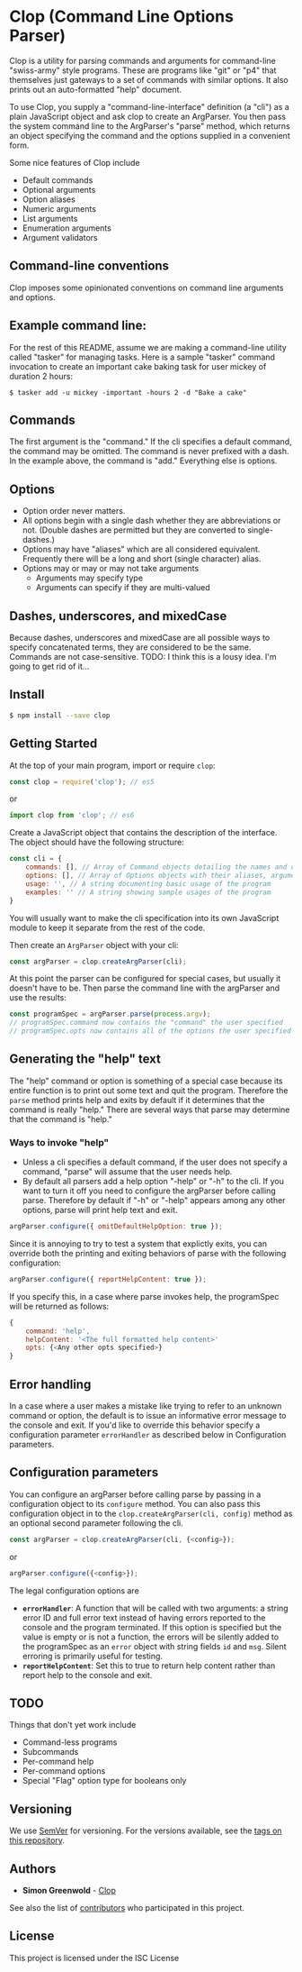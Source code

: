 # Clop (**C**ommand **L**ine **O**ptions **P**arser)

Clop is a utility for parsing commands and arguments for command-line "swiss-army" style programs. These are programs like "git" or "p4" that themselves just gateways to a set of commands with similar options. It also prints out an auto-formatted "help" document.

To use Clop, you supply a "command-line-interface" definition (a "cli") as a plain JavaScript object and ask
clop to create an ArgParser. You then pass the system command line to the ArgParser's "parse" method, which returns
an object specifying the command and the options supplied in a convenient form.

Some nice features of Clop include
* Default commands
* Optional arguments
* Option aliases
* Numeric arguments
* List arguments
* Enumeration arguments
* Argument validators

## Command-line conventions
Clop imposes some opinionated conventions on command line arguments and options.

## Example command line:
For the rest of this README, assume we are making a command-line utility called "tasker" for managing tasks. Here is a sample "tasker" command invocation to create an important cake baking task for user mickey of duration 2 hours:
```
$ tasker add -u mickey -important -hours 2 -d "Bake a cake"
```

## Commands

The first argument is the "command." If the cli specifies a default command, the command may be omitted. The command is never prefixed with a dash. In the example above, the command is "add." Everything else is options.

## Options

* Option order never matters.
* All options begin with a single dash whether they are abbreviations or not. (Double dashes are permitted but they are converted to single-dashes.)
* Options may have "aliases" which are all considered equivalent. Frequently there will be a long and short (single character) alias.
* Options may or may or may not take arguments
    * Arguments may specify type
    * Arguments can specify if they are multi-valued

## Dashes, underscores, and mixedCase
Because dashes, underscores and mixedCase are all possible ways to specify concatenated terms, they are considered to be the same. Commands are not case-sensitive. TODO: I think this is a lousy idea. I'm going to get rid of it...

## Install

```bash
$ npm install --save clop
```

## Getting Started

At the top of your main program, import or require `clop`:

```javascript
const clop = require('clop'); // es5
```

or 

```javascript
import clop from 'clop'; // es6
```

Create a JavaScript object that contains the description of the interface. The object should have the following structure:

```javascript
const cli = {
    commands: [], // Array of Command objects detailing the names and descriptions of commands
    options: [], // Array of Options objects with their aliases, arguments, defaults and descriptions
    usage: '', // A string documenting basic usage of the program
    examples: '' // A string showing sample usages of the program
}
```

You will usually want to make the cli specification into its own JavaScript module to keep it separate from the rest of the code.

Then create an `ArgParser` object with your cli:

```javascript
const argParser = clop.createArgParser(cli); 
```

At this point the parser can be configured for special cases, but usually it doesn't have to be.
Then parse the command line with the argParser and use the results:

```javascript
const programSpec = argParser.parse(process.argv);
// programSpec.command now contains the "command" the user specified
// programSpec.opts now contains all of the options the user specified
```

## Generating the "help" text

The "help" command or option is something of a special case because its entire function is to print out some text and quit the program. Therefore the `parse` method prints help and exits by default if it determines that the command is really "help." There are several ways that parse may determine that the command is "help."

### Ways to invoke "help"
* Unless a cli specifies a default command, if the user does not specify a command, "parse" will assume that the user needs help.
* By default all parsers add a help option "-help" or "-h" to the cli. If you want to turn it off you need to configure the argParser before calling parse. Therefore by default if "-h" or "-help" appears among any other options, parse will print help text and exit.

```javascript
argParser.configure({ omitDefaultHelpOption: true });
```

Since it is annoying to try to test a system that explictly exits, you can override both the printing and exiting behaviors of parse with the following configuration:

```javascript
argParser.configure({ reportHelpContent: true });
```

If you specify this, in a case where parse invokes help, the programSpec will be returned as follows:

```javascript
{
    command: 'help',
    helpContent: '<The full formatted help content>'
    opts: {<Any other opts specified>}
}
```

## Error handling
In a case where a user makes a mistake like trying to refer to an unknown command or option, the default is to issue an informative error message to the console and exit. If you'd like to override this behavior specify a configuration parameter `errorHandler` as described below in Configuration parameters. 

## Configuration parameters
You can configure an argParser before calling parse by passing in a configuration object to its `configure` method. You can also pass this configuration object in to the `clop.createArgParser(cli, config)` method as an optional second parameter following the cli.

```javascript
const argParser = clop.createArgParser(cli, {<config>});
```
or
```javascript
argParser.configure({<config>});
```

The legal configuration options are

* __`errorHandler`__: A function that will be called with two arguments: a string error ID and full error text instead of having errors reported to the console and the program terminated. If this option is specified but the value is empty or is not a function, the errors will be silently added to the programSpec as an `error` object with string fields `id` and `msg`. Silent erroring is primarily useful for testing.
* __`reportHelpContent`__: Set this to true to return help content rather than report help to the console and exit.

## TODO
Things that don't yet work include
* Command-less programs
* Subcommands
* Per-command help
* Per-command options
* Special "Flag" option type for booleans only

## Versioning

We use [SemVer](http://semver.org/) for versioning. For the versions available, see the [tags on this repository](https://github.com/juniperoserra/clop/tags). 

## Authors

* **Simon Greenwold** - [Clop](https://github.com/juniperoserra)

See also the list of [contributors](https://github.com/juniperoserra/clop/contributors) who participated in this project.

## License

This project is licensed under the ISC License